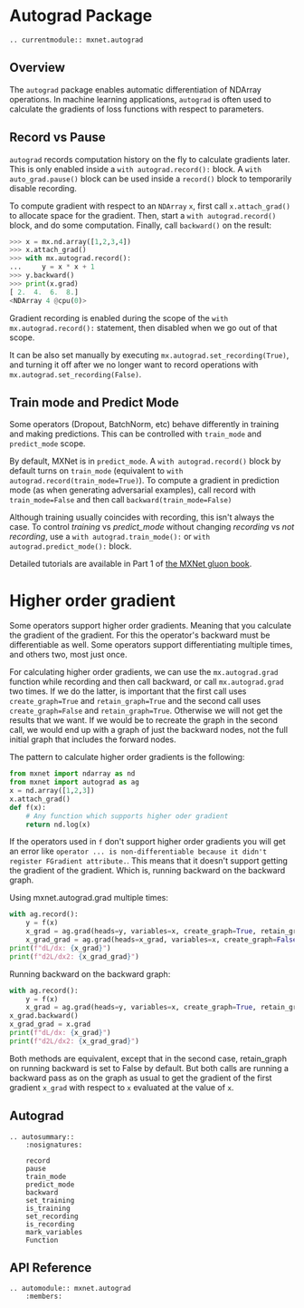 <!--- Licensed to the Apache Software Foundation (ASF) under one -->
<!--- or more contributor license agreements.  See the NOTICE file -->
<!--- distributed with this work for additional information -->
<!--- regarding copyright ownership.  The ASF licenses this file -->
<!--- to you under the Apache License, Version 2.0 (the -->
<!--- "License"); you may not use this file except in compliance -->
<!--- with the License.  You may obtain a copy of the License at -->

<!---   http://www.apache.org/licenses/LICENSE-2.0 -->

<!--- Unless required by applicable law or agreed to in writing, -->
<!--- software distributed under the License is distributed on an -->
<!--- "AS IS" BASIS, WITHOUT WARRANTIES OR CONDITIONS OF ANY -->
<!--- KIND, either express or implied.  See the License for the -->
<!--- specific language governing permissions and limitations -->
<!--- under the License. -->

# Autograd Package

```eval_rst
.. currentmodule:: mxnet.autograd
```

## Overview

The `autograd` package enables automatic
differentiation of NDArray operations.
In machine learning applications,
`autograd` is often used to calculate the gradients
of loss functions with respect to parameters.


## Record vs Pause

`autograd` records computation history on the fly to calculate gradients later.
This is only enabled inside a `with autograd.record():` block.
A `with auto_grad.pause()` block can be used inside a `record()` block
to temporarily disable recording.

To compute gradient with respect to an `NDArray` `x`, first call `x.attach_grad()`
to allocate space for the gradient. Then, start a `with autograd.record()` block,
and do some computation. Finally, call `backward()` on the result:

```python
>>> x = mx.nd.array([1,2,3,4])
>>> x.attach_grad()
>>> with mx.autograd.record():
...     y = x * x + 1
>>> y.backward()
>>> print(x.grad)
[ 2.  4.  6.  8.]
<NDArray 4 @cpu(0)>
```

Gradient recording is enabled during the scope of the `with mx.autograd.record():` statement, then
disabled when we go out of that scope.

It can be also set manually by executing `mx.autograd.set_recording(True)`, and turning it off after
we no longer want to record operations with `mx.autograd.set_recording(False)`.


## Train mode and Predict Mode

Some operators (Dropout, BatchNorm, etc) behave differently in
training and making predictions.
This can be controlled with `train_mode` and `predict_mode` scope.

By default, MXNet is in `predict_mode`.
A `with autograd.record()` block by default turns on `train_mode`
(equivalent to ``with autograd.record(train_mode=True)``).
To compute a gradient in prediction mode (as when generating adversarial examples),
call record with `train_mode=False` and then call `backward(train_mode=False)`

Although training usually coincides with recording,
this isn't always the case.
To control *training* vs *predict_mode* without changing
*recording* vs *not recording*,
use a `with autograd.train_mode():`
or `with autograd.predict_mode():` block.

Detailed tutorials are available in Part 1 of
[the MXNet gluon book](http://gluon.mxnet.io/).


# Higher order gradient

Some operators support higher order gradients. Meaning that you calculate the gradient of the
gradient. For this the operator's backward must be differentiable as well. Some operators support
differentiating multiple times, and others two, most just once.

For calculating higher order gradients, we can use the `mx.autograd.grad` function while recording
and then call backward, or call `mx.autograd.grad` two times. If we do the latter, is important that
the first call uses `create_graph=True` and `retain_graph=True` and the second call uses
`create_graph=False` and `retain_graph=True`. Otherwise we will not get the results that we want. If
we would be to recreate the graph in the second call, we would end up with a graph of just the
backward nodes, not the full initial graph that includes the forward nodes.

The pattern to calculate higher order gradients is the following:

```python
from mxnet import ndarray as nd
from mxnet import autograd as ag
x = nd.array([1,2,3])
x.attach_grad()
def f(x):
    # Any function which supports higher oder gradient
    return nd.log(x)
```

If the operators used in `f` don't support higher order gradients you will get an error like
`operator ... is non-differentiable because it didn't register FGradient attribute.`. This means
that it doesn't support getting the gradient of the gradient. Which is, running backward on
the backward graph.

Using mxnet.autograd.grad multiple times:

```python
with ag.record():
    y = f(x)
    x_grad = ag.grad(heads=y, variables=x, create_graph=True, retain_graph=True)[0]
    x_grad_grad = ag.grad(heads=x_grad, variables=x, create_graph=False, retain_graph=False)[0]
print(f"dL/dx: {x_grad}")
print(f"d2L/dx2: {x_grad_grad}")
```

Running backward on the backward graph:

```python
with ag.record():
    y = f(x)
    x_grad = ag.grad(heads=y, variables=x, create_graph=True, retain_graph=True)[0]
x_grad.backward()
x_grad_grad = x.grad
print(f"dL/dx: {x_grad}")
print(f"d2L/dx2: {x_grad_grad}")

```

Both methods are equivalent, except that in the second case, retain_graph on running backward is set
to False by default. But both calls are running a backward pass as on the graph as usual to get the
gradient of the first gradient `x_grad` with respect to `x` evaluated at the value of `x`.



<script type="text/javascript" src='../../../_static/js/auto_module_index.js'></script>

## Autograd

```eval_rst
.. autosummary::
    :nosignatures:

    record
    pause
    train_mode
    predict_mode
    backward
    set_training
    is_training
    set_recording
    is_recording
    mark_variables
    Function
```

## API Reference

<script type="text/javascript" src='../../../_static/js/auto_module_index.js'></script>

```eval_rst
.. automodule:: mxnet.autograd
    :members:
```

<script>auto_index("api-reference");</script>
